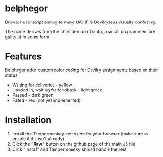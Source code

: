 # belphegor
Browser userscript aiming to make UiO IFI's Devilry less visually confusing.

The name derives from the chief demon of sloth, a sin all programmers are guilty of in some form.

# Features
Belphegor adds custom color coding for Devilry assignments based on their status:
- Waiting for deliveries - yellow
- Handed in, waiting for feedback - light green
- Passed - dark green
- Failed - red (not yet implemented)


# Installation

1. Install the Tampermonkey extension for your browser (make sure to enable it if it isn't already)
2. Click the **"Raw"** button on the github page of the main JS file
3. Click "Install" and Tampermoneky should handle the rest
